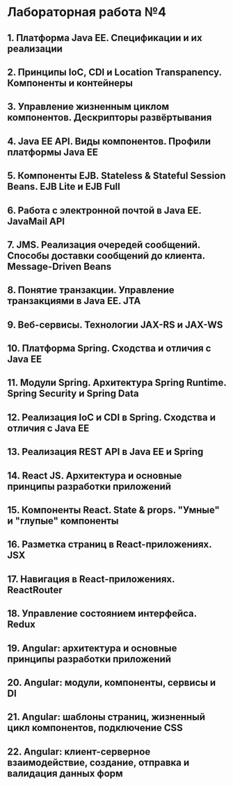 # Лабораторная работа №4

## 1. Платформа Java EE. Спецификации и их реализации

## 2. Принципы IoC, CDI и Location Transpanency. Компоненты и контейнеры

## 3. Управление жизненным циклом компонентов. Дескрипторы развёртывания

## 4. Java EE API. Виды компонентов. Профили платформы Java EE

## 5. Компоненты EJB. Stateless & Stateful Session Beans. EJB Lite и EJB Full

## 6. Работа с электронной почтой в Java EE. JavaMail API

## 7. JMS. Реализация очередей сообщений. Способы доставки сообщений до клиента. Message-Driven Beans

## 8. Понятие транзакции. Управление транзакциями в Java EE. JTA

## 9. Веб-сервисы. Технологии JAX-RS и JAX-WS

## 10. Платформа Spring. Сходства и отличия с Java EE

## 11. Модули Spring. Архитектура Spring Runtime. Spring Security и Spring Data

## 12. Реализация IoC и CDI в Spring. Сходства и отличия с Java EE

## 13. Реализация REST API в Java EE и Spring

## 14. React JS. Архитектура и основные принципы разработки приложений

## 15. Компоненты React. State & props. "Умные" и "глупые" компоненты

## 16. Разметка страниц в React-приложениях. JSX

## 17. Навигация в React-приложениях. ReactRouter

## 18. Управление состоянием интерфейса. Redux

## 19. Angular: архитектура и основные принципы разработки приложений

## 20. Angular: модули, компоненты, сервисы и DI

## 21. Angular: шаблоны страниц, жизненный цикл компонентов, подключение CSS

## 22. Angular: клиент-серверное взаимодействие, создание, отправка и валидация данных форм